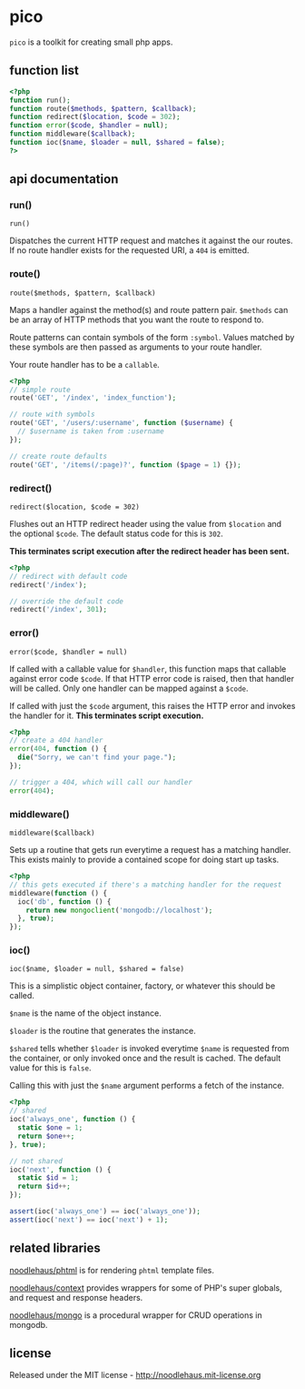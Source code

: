 # pico

`pico` is a toolkit for creating small php apps.

## function list

```php
<?php
function run();
function route($methods, $pattern, $callback);
function redirect($location, $code = 302);
function error($code, $handler = null);
function middleware($callback);
function ioc($name, $loader = null, $shared = false);
?>
```

## api documentation

### run()

`run()`

Dispatches the current HTTP request and matches it against the our routes.
If no route handler exists for the requested URI, a `404` is emitted.

### route()

`route($methods, $pattern, $callback)`

Maps a handler against the method(s) and route pattern pair. `$methods` can
be an array of HTTP methods that you want the route to respond to.

Route patterns can contain symbols of the form `:symbol`. Values matched by
these symbols are then passed as arguments to your route handler.

Your route handler has to be a `callable`.

```php
<?php
// simple route
route('GET', '/index', 'index_function');

// route with symbols
route('GET', '/users/:username', function ($username) {
  // $username is taken from :username
});

// create route defaults
route('GET', '/items(/:page)?', function ($page = 1) {});
```

### redirect()

`redirect($location, $code = 302)`

Flushes out an HTTP redirect header using the value from `$location` and the
optional `$code`. The default status code for this is `302`.

**This terminates script execution after the redirect header has been sent.**

```php
<?php
// redirect with default code
redirect('/index');

// override the default code
redirect('/index', 301);
```

### error()

`error($code, $handler = null)`

If called with a callable value for `$handler`, this function maps that
callable against error code `$code`. If that HTTP error code is raised,
then that handler will be called. Only one handler can be mapped against
a `$code`.

If called with just the `$code` argument, this raises the HTTP error and
invokes the handler for it. **This terminates script execution.**

```php
<?php
// create a 404 handler
error(404, function () {
  die("Sorry, we can't find your page.");
});

// trigger a 404, which will call our handler
error(404);
```

### middleware()

`middleware($callback)`

Sets up a routine that gets run everytime a request has a matching handler.
This exists mainly to provide a contained scope for doing start up tasks.

```php
<?php
// this gets executed if there's a matching handler for the request
middleware(function () {
  ioc('db', function () {
    return new mongoclient('mongodb://localhost');
  }, true);
});
```

### ioc()

`ioc($name, $loader = null, $shared = false)`

This is a simplistic object container, factory, or whatever this should be
called.

`$name` is the name of the object instance.

`$loader` is the routine that generates the instance.

`$shared` tells whether `$loader` is invoked everytime `$name` is requested
from the container, or only invoked once and the result is cached.
The default value for this is `false`.

Calling this with just the `$name` argument performs a fetch of the instance.

```php
<?php
// shared
ioc('always_one', function () {
  static $one = 1;
  return $one++;
}, true);

// not shared
ioc('next', function () {
  static $id = 1;
  return $id++;
});

assert(ioc('always_one') == ioc('always_one'));
assert(ioc('next') == ioc('next') + 1);
```

## related libraries

[noodlehaus/phtml](http://noodlehaus.github.io/phtml) is for rendering `phtml`
template files.

[noodlehaus/context](http://noodlehaus.github.io/context) provides wrappers
for some of PHP's super globals, and request and response headers.

[noodlehaus/mongo](http://noodlehaus.github.io/mongo) is a procedural wrapper
for CRUD operations in mongodb.

## license

Released under the MIT license - <http://noodlehaus.mit-license.org>
